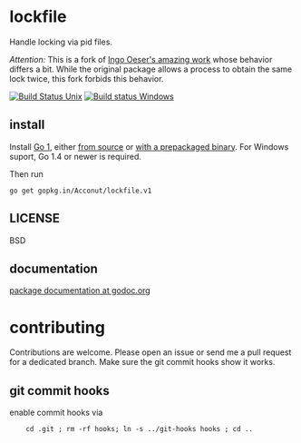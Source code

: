 lockfile
=========
Handle locking via pid files.

*Attention:* This is a fork of [Ingo Oeser's amazing work](https://github.com/nightlyone/lockfile)
whose behavior differs a bit. While the original package allows a process to
obtain the same lock twice, this fork forbids this behavior.

[![Build Status Unix][1]][2]
[![Build status Windows][3]][4]

[1]: https://secure.travis-ci.org/Acconut/lockfile.png
[2]: https://travis-ci.org/Acconut/lockfile
[3]: https://ci.appveyor.com/api/projects/status/bwy487h8cgue6up5?svg=true
[4]: https://ci.appveyor.com/project/Acconut/lockfile/branch/master



install
-------
Install [Go 1][5], either [from source][6] or [with a prepackaged binary][7].
For Windows suport, Go 1.4 or newer is required.

Then run

	go get gopkg.in/Acconut/lockfile.v1

[5]: http://golang.org
[6]: http://golang.org/doc/install/source
[7]: http://golang.org/doc/install

LICENSE
-------
BSD

documentation
-------------
[package documentation at godoc.org](http://godoc.org/gopkg.in/Acconut/lockfile.v1)

contributing
============

Contributions are welcome. Please open an issue or send me a pull request for a dedicated branch.
Make sure the git commit hooks show it works.

git commit hooks
-----------------------
enable commit hooks via

        cd .git ; rm -rf hooks; ln -s ../git-hooks hooks ; cd ..
